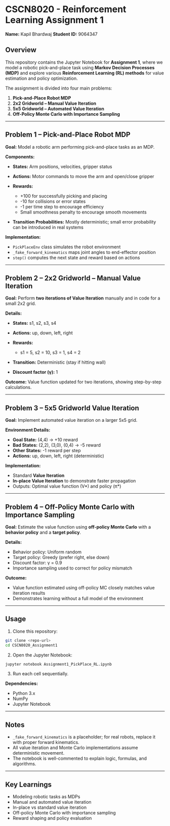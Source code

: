 # CSCN8020 - Reinforcement Learning Assignment 1

**Name:** Kapil Bhardwaj
**Student ID:** 9064347

## Overview

This repository contains the Jupyter Notebook for **Assignment 1**, where we model a robotic pick-and-place task using **Markov Decision Processes (MDP)** and explore various **Reinforcement Learning (RL) methods** for value estimation and policy optimization.

The assignment is divided into four main problems:

1. **Pick-and-Place Robot MDP**
2. **2x2 Gridworld – Manual Value Iteration**
3. **5x5 Gridworld – Automated Value Iteration**
4. **Off-Policy Monte Carlo with Importance Sampling**

---

## Problem 1 – Pick-and-Place Robot MDP

**Goal:** Model a robotic arm performing pick-and-place tasks as an MDP.

**Components:**

* **States:** Arm positions, velocities, gripper status
* **Actions:** Motor commands to move the arm and open/close gripper
* **Rewards:**

  * +100 for successfully picking and placing
  * -10 for collisions or error states
  * -1 per time step to encourage efficiency
  * Small smoothness penalty to encourage smooth movements
* **Transition Probabilities:** Mostly deterministic; small error probability can be introduced in real systems

**Implementation:**

* `PickPlaceEnv` class simulates the robot environment
* `_fake_forward_kinematics` maps joint angles to end-effector position
* `step()` computes the next state and reward based on actions

---

## Problem 2 – 2x2 Gridworld – Manual Value Iteration

**Goal:** Perform **two iterations of Value Iteration** manually and in code for a small 2x2 grid.

**Details:**

* **States:** s1, s2, s3, s4
* **Actions:** up, down, left, right
* **Rewards:**

  * s1 = 5, s2 = 10, s3 = 1, s4 = 2
* **Transition:** Deterministic (stay if hitting wall)
* **Discount factor (γ):** 1

**Outcome:** Value function updated for two iterations, showing step-by-step calculations.

---

## Problem 3 – 5x5 Gridworld Value Iteration

**Goal:** Implement automated value iteration on a larger 5x5 grid.

**Environment Details:**

* **Goal State:** (4,4) → +10 reward
* **Bad States:** (2,2), (3,0), (0,4) → -5 reward
* **Other States:** -1 reward per step
* **Actions:** up, down, left, right (deterministic)

**Implementation:**

* Standard **Value Iteration**
* **In-place Value Iteration** to demonstrate faster propagation
* Outputs: Optimal value function (V*) and policy (π*)

---

## Problem 4 – Off-Policy Monte Carlo with Importance Sampling

**Goal:** Estimate the value function using **off-policy Monte Carlo** with a **behavior policy** and a **target policy**.

**Details:**

* Behavior policy: Uniform random
* Target policy: Greedy (prefer right, else down)
* Discount factor: γ = 0.9
* Importance sampling used to correct for policy mismatch

**Outcome:**

* Value function estimated using off-policy MC closely matches value iteration results
* Demonstrates learning without a full model of the environment

---

## Usage

1. Clone this repository:

```bash
git clone <repo-url>
cd CSCN8020_Assignment1
```

2. Open the Jupyter Notebook:

```bash
jupyter notebook Assignment1_PickPlace_RL.ipynb
```

3. Run each cell sequentially.

**Dependencies:**

* Python 3.x
* NumPy
* Jupyter Notebook

---

## Notes

* `_fake_forward_kinematics` is a placeholder; for real robots, replace it with proper forward kinematics.
* All value iteration and Monte Carlo implementations assume deterministic movement.
* The notebook is well-commented to explain logic, formulas, and algorithms.

---

## Key Learnings

* Modeling robotic tasks as MDPs
* Manual and automated value iteration
* In-place vs standard value iteration
* Off-policy Monte Carlo with importance sampling
* Reward shaping and policy evaluation
